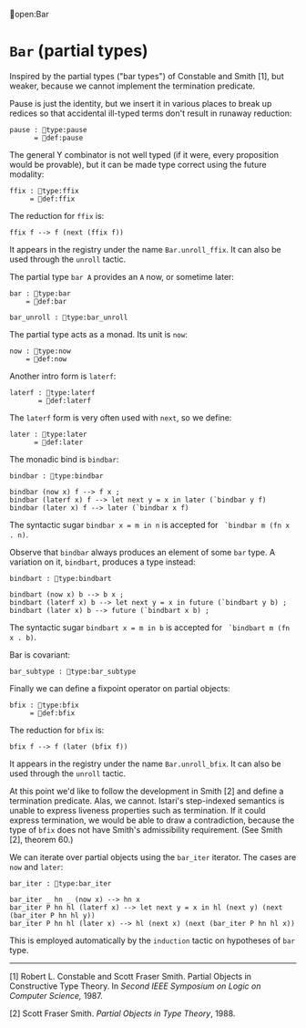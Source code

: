 open:Bar
# `Bar` (partial types)

Inspired by the partial types ("bar types") of Constable and Smith [1],
but weaker, because we cannot implement the termination predicate.

Pause is just the identity, but we insert it in various places to
break up redices so that accidental ill-typed terms don't result in
runaway reduction:

    pause : type:pause
          = def:pause

The general Y combinator is not well typed (if it were, every
proposition would be provable), but it can be made type correct using
the future modality:

    ffix : type:ffix
         = def:ffix

The reduction for `ffix` is:

    ffix f --> f (next (ffix f))

It appears in the registry under the name `Bar.unroll_ffix`.  It can
also be used through the `unroll` tactic.


The partial type `bar A` provides an `A` now, or sometime later:

    bar : type:bar
        = def:bar

    bar_unroll : type:bar_unroll

The partial type acts as a monad.  Its unit is `now`:

    now : type:now
        = def:now

Another intro form is `laterf`:

    laterf : type:laterf
           = def:laterf

The `laterf` form is very often used with `next`, so we define:

    later : type:later
          = def:later

The monadic bind is `bindbar`:

    bindbar : type:bindbar

    bindbar (now x) f --> f x ;
    bindbar (laterf x) f --> let next y = x in later (`bindbar y f)
    bindbar (later x) f --> later (`bindbar x f)

The syntactic sugar `bindbar x = m in n` is accepted for 
`` `bindbar m (fn x . n)``.


Observe that `bindbar` always produces an element of some `bar` type.  A
variation on it, `bindbart`, produces a type instead:

    bindbart : type:bindbart

    bindbart (now x) b --> b x ;
    bindbart (laterf x) b --> let next y = x in future (`bindbart y b) ;
    bindbart (later x) b --> future (`bindbart x b) ;

The syntactic sugar `bindbart x = m in b` is accepted for 
`` `bindbart m (fn x . b)``.


Bar is covariant:

    bar_subtype : type:bar_subtype


Finally we can define a fixpoint operator on partial objects:

    bfix : type:bfix
         = def:bfix

The reduction for `bfix` is:

    bfix f --> f (later (bfix f))

It appears in the registry under the name `Bar.unroll_bfix`.  It can
also be used through the `unroll` tactic.


At this point we'd like to follow the development in Smith [2] and
define a termination predicate.  Alas, we cannot.  Istari's
step-indexed semantics is unable to express liveness properties such
as termination.  If it could express termination, we would be able to
draw a contradiction, because the type of `bfix` does not have Smith's
admissibility requirement.  (See Smith [2], theorem 60.)


We can iterate over partial objects using the `bar_iter` iterator.
The cases are `now` and `later`:

    bar_iter : type:bar_iter

    bar_iter _ hn _ (now x) --> hn x
    bar_iter P hn hl (laterf x) --> let next y = x in hl (next y) (next (bar_iter P hn hl y))
    bar_iter P hn hl (later x) --> hl (next x) (next (bar_iter P hn hl x))

This is employed automatically by the `induction` tactic on hypotheses
of `bar` type.

---

[1] Robert L. Constable and Scott Fraser Smith.  Partial Objects in
Constructive Type Theory.  In *Second IEEE Symposium on Logic on
Computer Science,* 1987.

[2] Scott Fraser Smith.  *Partial Objects in Type Theory*, 1988.
